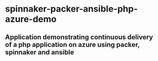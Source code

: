 # spinnaker-packer-ansible-php-azure-demo

## Application demonstrating continuous delivery of a php application on azure using packer, spinnaker and ansible
